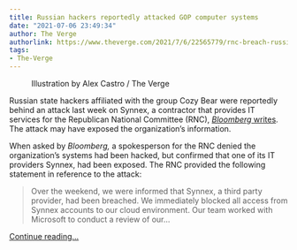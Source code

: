 ```yaml
---
title: Russian hackers reportedly attacked GOP computer systems
date: "2021-07-06 23:49:34"
author: The Verge
authorlink: https://www.theverge.com/2021/7/6/22565779/rnc-breach-russian-hackers-cozy-bear
tags:
- The-Verge
---
```

<figure>
      <img alt="" src="https://cdn.vox-cdn.com/thumbor/2H7Dgvsu5v_4Wooon6qitDNmeEw=/0x0:2040x1360/1310x873/cdn.vox-cdn.com/uploads/chorus_image/image/69548680/acastro_170621_1777_0007_v2_0001_2.0.jpg" />
        <figcaption>Illustration by Alex Castro / The Verge</figcaption>
    </figure>

  <p id="xvWhrV">Russian state hackers affiliated with the group Cozy Bear were reportedly behind an attack last week on Synnex, a contractor that provides IT services for the Republican National Committee (RNC), <a href="https://www.bloomberg.com/news/articles/2021-07-06/russian-state-hackers-breached-republican-national-committee?sref=ExbtjcSG"><em>Bloomberg</em> writes</a>. The attack may have exposed the organization’s information.</p>
<p id="wLvpgG">When asked by <em>Bloomberg, </em>a spokesperson for the RNC denied the organization’s systems had been hacked, but confirmed that one of its IT providers Synnex, had been exposed. The RNC provided the following statement in reference to the attack:</p>
<blockquote><p id="hLZvbb">Over the weekend, we were informed that Synnex, a third party provider, had been breached. We immediately blocked all access from Synnex accounts to our cloud environment. Our team worked with Microsoft to conduct a review of our...</p></blockquote>
  <p>
    <a href="https://www.theverge.com/2021/7/6/22565779/rnc-breach-russian-hackers-cozy-bear">Continue reading&hellip;</a>
  </p>